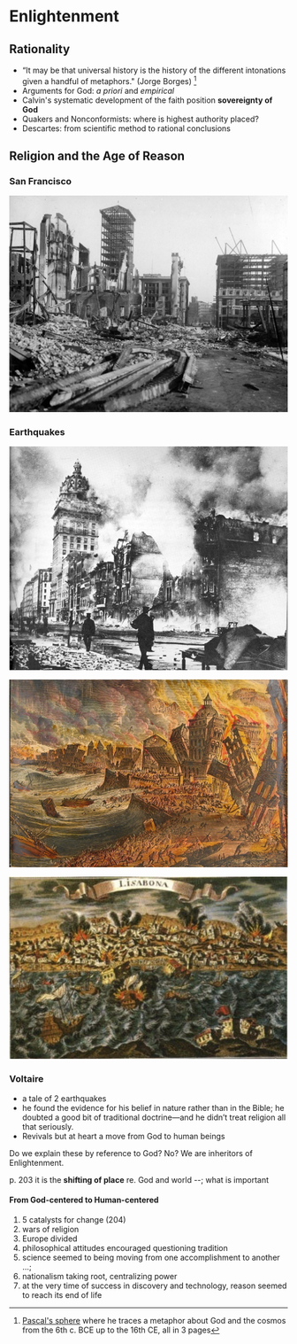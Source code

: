 # Enlightenment #

## Rationality ##

- “It may be that universal history is the history of the different intonations given a handful of metaphors." (Jorge Borges) [^1]
- Arguments for God: *a priori* and *empirical*
- Calvin's systematic development of the faith position **sovereignty of God**
- Quakers and Nonconformists: where is highest authority placed?
- Descartes: from scientific method to rational conclusions

[^1]: [Pascal's sphere](https://www.gwern.net/docs/borges/1951-borges-pascalssphere.pdf) where he traces a metaphor about God and the cosmos from the 6th c. BCE up to the 16th CE, all in 3 pages
## Religion and the Age of Reason ##

### San Francisco ###

![img](../img/sf-quakes.jpg)


### Earthquakes ###

![img](../img/sfeq06_01.jpg)

![img](../img/lisbon-burning.jpeg)

![img](../img/Lisbon-earthquake-1755.jpg)



### Voltaire ###
   
   - a tale of 2 earthquakes
   - he found the evidence for his belief in nature rather than in the Bible; he doubted a good bit of traditional doctrine—and he didn’t treat religion all that seriously.
   - Revivals but at heart a move from God to human beings
   
   <div class="NOTES">
   Do we explain these by reference to God? No? We are inheritors of Enlightenment.
   
   p. 203 it is the **shifting of place** re. God and world --; what is important
   
   </div>


#### From God-centered to Human-centered ####
   
1. 5 catalysts for change (204)
1. wars of religion
2. Europe divided
3. philosophical attitudes encouraged questioning tradition
4. science seemed to being moving from one accomplishment to another ...;
5. nationalism taking root, centralizing power
6. at the very time of success in discovery and technology, reason seemed to reach its end of life

